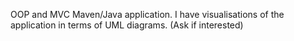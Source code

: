 OOP and MVC Maven/Java application.
I have visualisations of the application in terms of UML diagrams. (Ask if interested)
